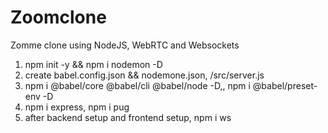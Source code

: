 # Zoomclone

Zomme clone using NodeJS, WebRTC and Websockets

1. npm init -y && npm i nodemon -D
2. create babel.config.json && nodemone.json, /src/server.js
3. npm i @babel/core @babel/cli @babel/node -D,, npm i @babel/preset-env -D
4. npm i express, npm i pug
5. after backend setup and frontend setup, npm i ws
